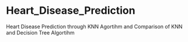 # Heart_Disease_Prediction
Heart Disease Prediction through KNN Agortihm and Comparison  of KNN and Decision Tree Algortihm
